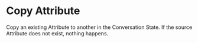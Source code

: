 # Copy Attribute

Copy an existing Attribute to another in the Conversation State.  If the source Attribute does not exist, nothing happens.